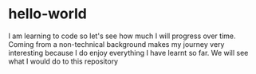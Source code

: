 # hello-world
I am learning to code so let's see how much I will progress over time. Coming from a non-technical background makes my journey very interesting because I do enjoy everything I have learnt so far. We will see what I would do to this repository
